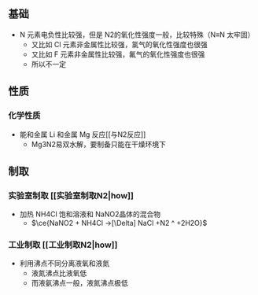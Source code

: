 ## 基础
- N 元素电负性比较强，但是 N2的氧化性强度一般，比较特殊（N≡N 太牢固）
	- 又比如 Cl 元素非金属性比较强，氯气的氧化性强度也很强
	- 又比如 F 元素非金属性比较强，氟气的氧化性强度也很强
	- 所以不一定
## 性质
### 化学性质
- 能和金属 Li 和金属 Mg 反应[[与N2反应]]
	- Mg3N2易双水解，要制备只能在干燥环境下
## 制取
### 实验室制取 [[实验室制取N2|how]]
- 加热 NH4Cl 饱和溶液和 NaNO2晶体的混合物
	- $\ce{NaNO2 + NH4Cl ->[\Delta] NaCl +N2 ^ +2H2O}$
### 工业制取 [[工业制取N2|how]]
- 利用沸点不同分离液氧和液氮
	- 液氮沸点比液氧低
	- 而液氨沸点一般，液氮沸点极低